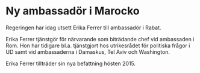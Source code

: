 # Ny ambassadör i Marocko

Regeringen har idag utsett Erika Ferrer till ambassadör i Rabat.


Erika Ferrer tjänstgör för närvarande som biträdande chef vid ambassaden i Rom. Hon har tidigare bl.a. tjänstgjort hos utrikesrådet för politiska frågor i UD samt vid ambassaderna i Damaskus, Tel Aviv och Washington.

Erika Ferrer tillträder sin nya befattning hösten 2015\.
